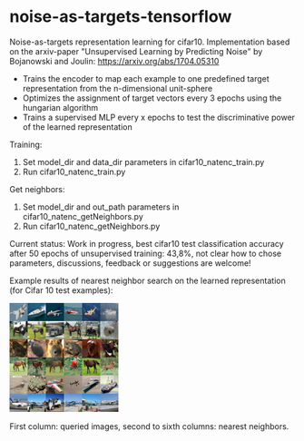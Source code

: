 # noise-as-targets-tensorflow
Noise-as-targets representation learning for cifar10. 
Implementation based on the arxiv-paper "Unsupervised Learning by Predicting Noise" by Bojanowski and Joulin: https://arxiv.org/abs/1704.05310

- Trains the encoder to map each example to one predefined target representation from the n-dimensional unit-sphere
- Optimizes the assignment of target vectors every 3 epochs using the hungarian algorithm
- Trains a supervised MLP every x epochs to test the discriminative power of the learned representation

Training:
1. Set model_dir and data_dir parameters in cifar10_natenc_train.py
2. Run cifar10_natenc_train.py

Get neighbors:
1. Set model_dir and out_path parameters in cifar10_natenc_getNeighbors.py
2. Run cifar10_natenc_getNeighbors.py

Current status: Work in progress, best cifar10 test classification accuracy after 50 epochs of unsupervised training: 43,8%, not clear how to chose parameters, discussions, feedback or suggestions are welcome!

Example results of nearest neighbor search on the learned representation (for Cifar 10 test examples):

![Examples for nearest neighbor search](neighbors.png?raw=true "Examples for nearest neighbor search")

First column: queried images, second to sixth columns: nearest neighbors.
